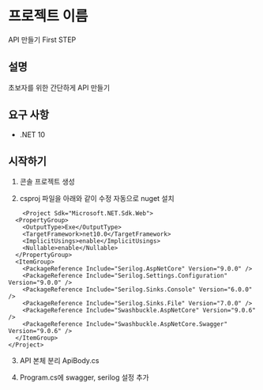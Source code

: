 # 프로젝트 이름
API 만들기 First STEP

## 설명
초보자를 위한 간단하게 API 만들기

## 요구 사항
- .NET 10

## 시작하기
1. 콘솔 프로젝트 생성 

2. csproj 파일을 아래와 같이 수정  자동으로 nuget 설치
```
  	<Project Sdk="Microsoft.NET.Sdk.Web">
  <PropertyGroup>
    <OutputType>Exe</OutputType>
    <TargetFramework>net10.0</TargetFramework>
    <ImplicitUsings>enable</ImplicitUsings>
    <Nullable>enable</Nullable>
  </PropertyGroup>
  <ItemGroup>
    <PackageReference Include="Serilog.AspNetCore" Version="9.0.0" />
    <PackageReference Include="Serilog.Settings.Configuration" Version="9.0.0" />
    <PackageReference Include="Serilog.Sinks.Console" Version="6.0.0" />
    <PackageReference Include="Serilog.Sinks.File" Version="7.0.0" />
    <PackageReference Include="Swashbuckle.AspNetCore" Version="9.0.6" />
    <PackageReference Include="Swashbuckle.AspNetCore.Swagger" Version="9.0.6" />
  </ItemGroup> 
</Project>
```
3. API 본체 분리 
ApiBody.cs

4. Program.cs에 swagger, serilog 설정 추가
